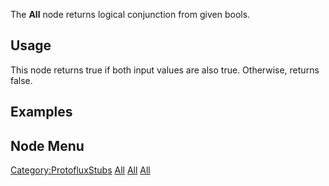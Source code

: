 The **All** node returns logical conjunction from given bools.

## Usage

This node returns true if both input values are also true. Otherwise,
returns false.

## Examples

## Node Menu

[Category:ProtofluxStubs](Category:ProtofluxStubs "wikilink")
[All](Category:Protoflux{{#translation:}} "wikilink")
[All](Category:Protoflux:Operators{{#translation:}} "wikilink")
[All](Category:Protoflux:Operators:Bool_Vectors{{#translation:}} "wikilink")
